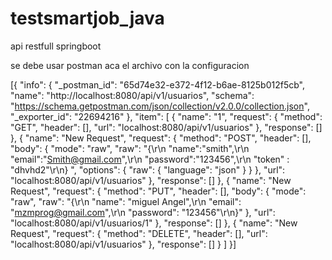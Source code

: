 # testsmartjob_java
api restfull springboot

se debe usar postman aca el archivo con la configuracion

[{
	"info": {
		"_postman_id": "65d74e32-e372-4f12-b6ae-8125b012f5cb",
		"name": "http://localhost:8080/api/v1/usuarios",
		"schema": "https://schema.getpostman.com/json/collection/v2.0.0/collection.json",
		"_exporter_id": "22694216"
	},
	"item": [
		{
			"name": "1",
			"request": {
				"method": "GET",
				"header": [],
				"url": "localhost:8080/api/v1/usuarios"
			},
			"response": []
		},
		{
			"name": "New Request",
			"request": {
				"method": "POST",
				"header": [],
				"body": {
					"mode": "raw",
					"raw": "{\r\n    \"name\":\"smith\",\r\n    \"email\":\"Smith@gmail.com\",\r\n    \"password\":\"123456\",\r\n    \"token\" : \"dhvhd2\"\r\n} ",
					"options": {
						"raw": {
							"language": "json"
						}
					}
				},
				"url": "localhost:8080/api/v1/usuarios"
			},
			"response": []
		},
		{
			"name": "New Request",
			"request": {
				"method": "PUT",
				"header": [],
				"body": {
					"mode": "raw",
					"raw": "{\r\n    \"name\": \"miguel Angel\",\r\n    \"email\": \"mzmprog@gmail.com\",\r\n    \"password\": \"123456\"\r\n}"
				},
				"url": "localhost:8080/api/v1/usuarios/1"
			},
			"response": []
		},
		{
			"name": "New Request",
			"request": {
				"method": "DELETE",
				"header": [],
				"url": "localhost:8080/api/v1/usuarios"
			},
			"response": []
		}
	]
}]
